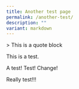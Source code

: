 ```yaml
---
title: Another test page
permalink: /another-test/
description: ""
variant: markdown
---
```

&gt; This is a quote block

This is a test.

A test! Test! Change!

Really test!!!<p></p>